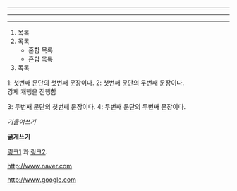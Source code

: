 ---

***

___

1. 목록
2. 목록
   * 혼합 목록
   * 혼합 목록
3. 목록



1: 첫번째 문단의 첫번째 문장이다.
2: 첫번째 문단의 두번째 문장이다.  
강제 개행을 진행함  

3: 두번째 문단의 첫번째 문장이다.
4: 두번째 문단의 두번째 문장이다.

*기울여쓰기*

**굵게쓰기**

[링크1][1] 과 [링크2][2].

[1]: http://www.naver.com "네이버"
[2]: http://www.google.com "구글"

<http://www.naver.com> 

<http://www.google.com>
